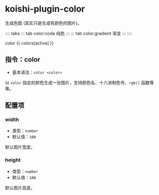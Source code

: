 # koishi-plugin-color

生成色图 (其实只是生成有颜色的图片)。

:::: tabs
::: tab color:code 纯色
:::
::: tab color:gradient 渐变
:::
::::

<chat-panel>
<chat-message nickname="Alice">color {{ colors[active] }}</chat-message>
<chat-message nickname="Koishi">
<div :style="`width: 100px; height: 100px; background: ${colors[active]};`"></div>
</chat-message>
</chat-panel>

<script lang="ts" setup>
import { useActiveTab } from '@koishijs/vitepress/client'
const colors = {
  'color:code': '#66ccff',
  'color:gradient': 'linear-gradient(-30deg, #fc6076 0%, #ff9a44 100%)',
}
const active = useActiveTab(Object.keys(colors))
</script>

## 指令：color

- 基本语法：`color <color>`

以 `color` 指定的颜色生成一张图片，支持颜色名、十六进制色号、`rgb()` 函数等等。

## 配置项

### width

- 类型：`number`
- 默认值：`100`

默认图片宽度。

### height

- 类型：`number`
- 默认值：`100`

默认图片高度。
